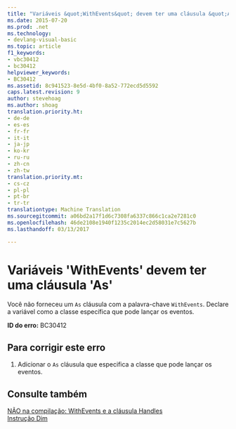 ```yaml
---
title: "Variáveis &quot;WithEvents&quot; devem ter uma cláusula &quot;As&quot; | Documentos do Microsoft"
ms.date: 2015-07-20
ms.prod: .net
ms.technology:
- devlang-visual-basic
ms.topic: article
f1_keywords:
- vbc30412
- bc30412
helpviewer_keywords:
- BC30412
ms.assetid: 8c941523-8e5d-4bf0-8a52-772ecd5d5592
caps.latest.revision: 9
author: stevehoag
ms.author: shoag
translation.priority.ht:
- de-de
- es-es
- fr-fr
- it-it
- ja-jp
- ko-kr
- ru-ru
- zh-cn
- zh-tw
translation.priority.mt:
- cs-cz
- pl-pl
- pt-br
- tr-tr
translationtype: Machine Translation
ms.sourcegitcommit: a06bd2a17f1d6c7308fa6337c866c1ca2e7281c0
ms.openlocfilehash: 46de2108e1940f1235c2014ec2d58031e7c5627b
ms.lasthandoff: 03/13/2017

---
```

# <a name="39withevents39-variables-must-have-an-39as39-clause"></a>Variáveis 'WithEvents' devem ter uma cláusula 'As'
Você não forneceu um `As` cláusula com a palavra-chave `WithEvents`. Declare a variável como a classe específica que pode lançar os eventos.  
  
 **ID do erro:** BC30412  
  
## <a name="to-correct-this-error"></a>Para corrigir este erro  
  
1.  Adicionar o `As` cláusula que especifica a classe que pode lançar os eventos.  
  
## <a name="see-also"></a>Consulte também  
 [NÃO na compilação: WithEvents e a cláusula Handles](http://msdn.microsoft.com/en-us/072b9cf6-6298-46f1-849e-4edc1631564c)   
 [Instrução Dim](../../visual-basic/language-reference/statements/dim-statement.md)
